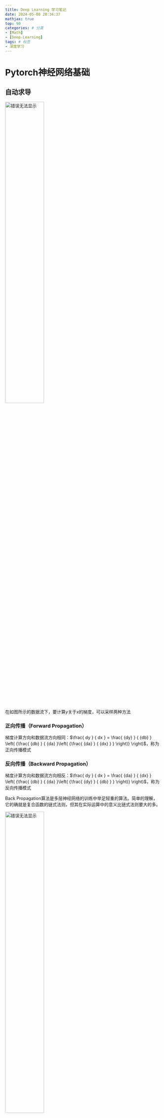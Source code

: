 ```yaml
---
title: Deep Learning 学习笔记
date: 2024-05-08 20:34:37
mathjax: true
top: 90
categories: # 分类
- [Math]
- [Deep-Learning]
tags: # 标签
- 深度学习
---
```


# Pytorch神经网络基础

## 自动求导

<!--more-->

<img src="Data-flow.png" width="50%" height="50%" title="数据流" alt="错误无法显示"/>

在如图所示的数据流下，要计算$y$关于$x$的梯度，可以采样两种方法

### 正向传播（Forward Propagation）
梯度计算方向和数据流方向相同：$\frac{ dy } { dx } = \frac{ {dy} } { {db} } \left( {\frac{ {db} } { {da} }\left( {\frac{ {da} } { {dx} } } \right)} \right)$，称为正向传播模式

### 反向传播（Backward Propagation）
梯度计算方向和数据流方向相反：$\frac{ dy } { dx } = \frac{ {da} } { {dx} } \left( {\frac{ {db} } { {da} }\left( {\frac{ {dy} } { {db} } } \right)} \right)$，称为反向传播模式

Back Propagation算法是多层神经网络的训练中举足轻重的算法。简单的理解，它的确就是复合函数的链式法则，但其在实际运算中的意义比链式法则要大的多。

<img src="Backward-propagation-example.png" width="50%" height="50%" title="反向传播示例" alt="错误无法显示"/>

以上图为例子，我们相求$e$关于$a$和$b$的导数，那么我们有$\frac{ {de} }{ {da} } = \frac{ {de} }{ {dc} }\frac{ {dc} }{ {da} }$ 和 $\frac{ {de} }{ {db} } = \frac{ {de} }{ {dc} }\frac{ {dc} }{ {db} } + \frac{ {de} }{ {dd} }\frac{ {dd} }{ {db} }$

如果采用Forward Propagation，我们会发现这样做是十分冗余的，因为很多路径被重复访问了。比如图中的a-c-e和b-c-e就都走了路径c-e。对于权值动则数万的深度模型中的神经网络，这样的冗余所导致的计算量是相当大的。

Backward Propagation算法则机智地避开了这种冗余，它对于每一个路径只访问一次就能求顶点对所有下层节点的偏导值。正如反向传播(BP)算法的名字说的那样，BP算法是反向(自上往下)来寻找路径的，从最上层的节点e开始，初始值为1，以层为单位进行处理。对于e的下一层的所有子节点，将1乘以e到某个节点路径上的偏导值，并将结果“堆放”在该子节点中。等e所在的层按照这样传播完毕后，第二层的每一个节点都“堆放"些值，然后我们针对每个节点，把它里面所有“堆放”的值求和，就得到了顶点e对该节点的偏导。然后将这些第二层的节点各自作为起始顶点，初始值设为顶点e对它们的偏导值，以"层"为单位重复上述传播过程，即可求出顶点e对每一层节点的偏导数。

而神经网络正是需要对每一层求梯度，因此BP算法恰好契合了神经网络的需要。

## 模型构造
### 层和块

Pytoch中Module是一个很重要的概念，Module可以认为是任何一个层和一个神经网络它都属于Module的一个子类.在PyTorch中，nn.Module类的子类可以像函数一样被调用，这是因为在nn.Module的实现中，__call__方法被重写了，允许你像调用函数一样调用它们。当你调用一个继承自nn.Module的类的实例时，PyTorch会自动调用forward方法，这个方法定义了这个模型的前向传播逻辑。

``` python
import torch
from torch import nn
from torch.nn import functional as F

X = torch.rand(2, 20)

class MLP(nn.Module):
    def __init__(self):
        super().__init__()
        self.hidden = nn.Linear(20, 256)
        self.out = nn.Linear(256, 10)

    def forward(self, X):
        # nn.Relu()是构造了一个ReLU对象，并不是函数调用，而F.ReLU()是函数调用
        return self.out(F.relu(self.hidden(X)))

net1 = nn.Sequential(nn.Linear(20, 256), nn.ReLU(), nn.Linear(256, 10))
net2 = MLP()
print(net1(X))
print(net2(X))
```

这个例子中我们通过自定义继承nn.Module这个类来实现了特定功能的函数，我们可以通过继承nn.Module这个类可以比Sequential去更灵活的去定义我们的参数是什么样子以及如何做前向计算。

比如一个混合搭配各种混合块的例子：

``` python
class NestMLP(nn.Module):
    def __init__(self):
        super().__init__()
        self.net = nn.Sequential(nn.Linear(20, 64), nn.ReLU(),
                                 nn.Linear(64, 32), nn.ReLU())
        self.linear = nn.Linear(32, 16)

    def forward(self, X):
        return self.linear(self.net(X))

chimera = nn.Sequential(NestMLP(), nn.Linear(16, 20))
print(chimera(X))
```

因此通过这种方法我们可以进行更加灵活的定义。

## 参数管理

* 访问某一层的参数

``` python
import torch
from torch import nn

net = nn.Sequential(nn.Linear(4, 8), nn.ReLU(), nn.Linear(8, 1))
X = torch.rand(size=(2, 4))

print(net[2].state_dict())
print(type(net[2].bias))
print(net[2].bias)
print(net[2].bias.data) # 访问对应的值
print(net.state_dict()['2.bias'].data)
print(net[2].weight.grad) # 这里还没有做反向计算，所以梯度为None
```

* 一次性访问所有参数

``` python
print(*[(name, param.shape) for name, param in net[0].named_parameters()]) # *[]序列解释包，将这个列表解包成单独的元组
print(*[(name, param.shape) for name, param in net.named_parameters()])
```

## 初始化

初始化的目的是让模型在一开始的时候使得每一层的输入输出大小在一个尺度上面，不要然它出现越往后面越大或者越往后面越小的情况，使模型爆掉了。只要初始化开始时不出问题，不同的初始化方法对精度的影响其实差不多。

### 一般初始化方法

遍历所有Module进行初始化

``` python
def init_normal(m):
    if type(m) == nn.Linear:
        nn.init.normal_(m.weight, mean=0, std=0.01)
        nn.init.zeros_(m.bias)

net.apply(init_normal)
print(net[0].weight.data, net[0].bias.data)

def init_constant(m):
    if type(m) == nn.Linear:
        nn.init.constant_(m.weight, 1)
        nn.init.zeros_(m.bias)

net.apply(init_constant)
print(net[0].weight.data, net[0].bias.data)
```

### 对某些块应用不同的初始化方法

``` python
def xavier(m):
    if type(m) == nn.Linear:
        nn.init.xavier_uniform_(m.weight)

def init_42(m):
    if type(m) == nn.Linear:
        nn.init.constant_(m.weight, 42)

net[0].apply(xavier)
net[2].apply(init_42)
print(net[0].weight.data[0])
print(net[2].weight.data)
```

### 自定义初始化

也可以自定义初始化方法，如初始化保留绝对值大于等于5的权重

``` python
def my_init(m):
    if type(m) == nn.Linear:
        print(
            "Init",
            *[(name, param.shape) for name, param in m.named_parameters()][0]
        )
        nn.init.uniform_(m.weight, -10, 10)
        m.weight.data *= m.weight.data.abs() >= 5

net.apply(my_init)
print(net[0].weight[:2])
```

### 更暴力的方法

还可以直接把值拿出来做替换，如：

``` python
net[0].weight.data[:] += 1
net[0].weight.data[0, 0] += 42
net[0].weight.data[0]
```
### 参数绑定

当有一些layer想要sharing某些weight时，可以进行参数绑定，也就是在构建net时其指向同一个类，这是不用网络直接共享权重的一个方法

``` python
shared = nn.Linear(8, 8)
net = nn.Sequential(nn.Linear(4, 8), nn.ReLU(), shared, nn.ReLU(), shared, nn.ReLU(), nn.Linear(8, 1))
print(net[2].weight.data[0] == net[4].weight.data[0])
net[2].weight.data[0, 0] = 100
print(net[2].weight.data[0] == net[4].weight.data[0])
```

## 自定义层

本质上讲，自定义层和自定义网络没什么本质区别，因层也是nn.Module的一个子类

### 构造一个没有任何参数的自定义层

``` python
import torch
import torch.nn.functional as F
from torch import nn

class CenteredLayer(nn.Module):
    def __init__(self):
        super().__init__()

    def forward(self, X):
        return X - X.mean()

layer = CenteredLayer()
print(layer(torch.FloatTensor([1, 2, 3, 4, 5])))
```
进而可以将层作为组件合并到构建更复杂的模型中
``` python
net = nn.Sequential(nn.Linear(8, 128), CenteredLayer())
Y = net(torch.rand(4, 8))
print(Y)
```

### 自定义带参数的层

``` python
class MyLinear(nn.Module):
    def __init__(self, in_units, units):
        super().__init__()
        self.weight = nn.Parameter(torch.randn(in_units, units))
        self.bias = nn.Parameter(torch.randn(units, ))
    
    def forward(self, X):
        linear = torch.matmul(X, self.weight.data) + self.bias.data
        return F.relu(linear)

dense = MyLinear(5, 3)
print(dense.weight)
print(torch.rand(2, 5))
```

### 使用自定义层构建模型

同样可以使用自定义层构建模型

``` python
net = nn.Sequential(MyLinear(64, 8), MyLinear(8, 1))
print(net(torch.rand(2, 64)))
```

## 读写文件

### 加载和保存张量

``` python
import torch
from torch import nn
from torch.nn import functional as F

# 储存一个张量列表，然后把它们读回内存
x = torch.arange(4)
y = torch.zeros(4)
torch.save([x, y], 'x-file')
x2, y2 = torch.load('x-file')
print((x2, y2))

# 写入或读取从字符串映射到张量的字典
mydict = {'x': x, 'y': y}
torch.save(mydict, 'mydict')
mydict2 = torch.load('mydict')
print(mydict2)
```

### 加载和保存模型参数

我们可以通过state_dict()来得到所有的Parameter中字符串到Parameter值的一个映射，并将其保存下来实例化一个模型的备份。

#### 模型参数保存

``` python
class MLP(nn.Module):
    def __init__(self):
        super().__init__()
        self.hidden = nn.Linear(20, 256)
        self.output = nn.Linear(256, 10)
    
    def forward(self, x):
        return self.output(F.relu(self.hidden(x)))

net = MLP()
X = torch.randn(size=(2, 20))
Y = net(X)
torch.save(net.state_dict(), 'mlp.params')
```

#### 模型参数读取

``` python
clone = MLP()
clone.load_state_dict(torch.load('mlp.params'))
print(clone.eval())
Y_clone = clone(X)
print(Y_clone == Y)
```

## 模型训练步骤

### 基本库导入

``` python
import torch
import pandas as pd
import numpy as np
import matplotlib.pyplot as plt
from torch import nn
from d2l import torch as d2l
from torch.utils.data import TensorDataset, Dataset, DataLoader
```

### Dataset数据集构建

在拿到一个张量数据后，首先要将其整理成Dataset的形式，首先要划分输入数据(features)和输出数据(labels)，然后将其整理为Dataset的形式，Dataset本身不提供数据的批处理或迭代功能。

#### 使用默认Dataset形式

``` python
dataset = TensorDataset(features, labels)
```

#### 使用自定义Dataset形式

除了使用内置的数据集，我们也可以自定义数据集。自定义数据集需要继承Dataset类，并实现__len__和__getitem__两个方法。在实际应用中，self.data 可以是任何类型的数据结构，只要能够按照索引获取样本即可。

``` python
class CustomDataset(Dataset):
    def __init__(self, features, labels):
        self.features = features
        self.labels = labels

    def __len__(self):
        return len(self.features)

    def __getitem__(self, idx):
        # 返回一个包含特征和标签的元组
        return self.features[idx], self.labels[idx]
```

#### Dataset数据查看

Dataset的访问方法为按照样本的索引访问单个样本，常用的操作为

* 访问第$i$个样本的features和labels\
``` python
dataset[i]
```

* 访问第$i$个样本的features或labels\
``` python
dataset[i][0]
dataset[i][1]
```

* 访问Dataset前$m$个样本的的features和labels\
``` python
m = 100
for i, data in enumerate(dataset):
    if i >= m:  # 如果已经打印了100个样本，跳出循环
        break
    print(f"Sample {i}: {data}")
```

### 数据预处理

自定义数据集类通常还需要进行数据预处理，例如归一化、编码、格式化等，以确保数据适合模型训练。可通过sklearn中的方法对数据进行标准化处理。

``` python
from sklearn.preprocessing import StandardScaler
scaler = StandardScaler()
# fit_transform按数据特征列进行标准化
data_normal = scaler.fit_transform(data)
# transform按数据特征列进行标准化
test_data_normal = scaler.transform(testdata)
# inverse_transform逆标准化还原数据
data_row = scaler.inverse_transform(data_normal)
```

### 划分训练集、测试集、验证集

``` python
train_size = int(0.8 * len(dataset))
val_size = int(0.1 * len(dataset))
test_size = len(dataset) - train_size - val_size
train_dataset, val_dataset, test_dataset = \
    torch.utils.data.random_split(dataset, [train_size, val_size, test_size])
```
### DataLoader构建

DataLoader提供了一种便捷的方式来以批次的形式访问数据，它在内部实现了数据的迭代，可以按批次返回数据，同时还可以进行数据打乱和多线程数据加载。

#### Dataset数据集转换为DataLoader

``` python
batch_size = 10
train_loader = DataLoader(train_dataset, batch_size=batch_size, shuffle=True)
val_loader = DataLoader(val_dataset, batch_size=batch_size, shuffle=False)
test_loader = DataLoader(test_dataset, batch_size=batch_size, shuffle=False)
```

DataLoader 中，shuffle 参数指定了是否在每个 epoch（数据加载周期）开始时对数据集进行打乱。具体来说，当 shuffle=True 时，整个数据集的顺序会被随机打乱，然后再划分为批次。

#### DataLoader访问方式

* 迭代访问，DataLoader 本身是一个迭代器，可以直接在它上面进行迭代，以按批次获取数据。每次迭代返回的是一个数据批次，通常是一个包含特征和标签的元组。\
``` python
for batch_index, (features, labels) in enumerate(data_loader):
    # 在这里使用 features 和 labels 进行模型训练或评估
for features, labels in data_loader:
```

* 按索引访问\
``` python
single_batch = next(iter(data_loader)) 
```

* 使用 len() 函数，可以使用内置的 len() 函数来获取 DataLoader 中的批次总数。\
``` python
num_batches = len(data_loader)
```

* 结合 Subset 使用，当需要从一个完整的数据集中选择一个子集进行训练或验证时，可以使用 Subset 随机选择或指定一系列索引。\
``` python
from torch.utils.data import Subset
indices = [...]  # 指定的索引列表
subset = Subset(full_dataset, indices)
data_loader = DataLoader(subset, ...)
```

### 模型训练

在每个迭代周期里，我们将完整遍历一次数据集（train_data），不停地从中获取一个小批量的输入和相应的标签。对于每⼀个小批量，我们会进⾏以下步骤:

* 通过调用net(X)生成预测并计算损失Loss（前向传播）。
* 通过进行反向传播来计算梯度。
* 通过调用优化器来更新模型参数。

#### 基本参数定义
``` python
num_epochs, lr = 10,  1e-2
trainer = torch.optim.SGD(net.parameters(), lr=lr)
loss = nn.MSELoss()
# nn.MSELoss()默认关键字reduction="mean"，求均方误差，返回一个标量
# reduction="none"：求所有对应位置的差的平方，返回的仍然是一个和原来维度一样的tensor。
# reduction="sum"：求所有对应位置差的平方的和，返回的是一个标量。
```

#### 训练过程

``` python
for epoch in range(num_epochs):
    for X, y in train_loader:
        l = loss(net(X), y)
        trainer.zero_grad()
        l.backward()
        trainer.step()
    # 打印训练信息
    l = loss(net(features), labels)
    print(f'Epoch {epoch+1}/{num_epochs} Loss: {l.item()}')
```

## 模型调参

### 学习率

学习率决定了在每步参数更新中，模型参数有多大程度（或多快、多大步长）的调整。学习率是一个超参数。不同学习率的影响可以用下图表示

<img src="learning-rate-effect.png" width="50%" height="50%" title="学习率影响" alt="错误无法显示"/>


学习率还会跟优化过程的其他方面相互作用，这个相互作用可能是非线性的。小的batch size最好搭配小的学习率，因为batch size越小也可能有噪音，这时候就需要小心翼翼地调整参数。

# GPU部署

## GPU 可用性检查

* shell中查看GPU使用率
``` python
nvidia-smi
```

* 检查GPU是否可用
``` python
print(torch.cuda.is_available())
```

## 指定GPU设备
深度学习的所有框架都是默认在CPU上做运算的，使用GPU的话需要先指定GPU

### GPU上的张量运算

* 查看张量所在的设备
``` python
x = torch.tensor([1, 2, 3])
print(x.device)
```

* 数据在GPU上储存\
可以采用两种方法将数据储存在GPU上
``` python
x = x.cuda()
print(x.device)
X = torch.ones(2, 3, device='cuda:0')
print(X.device)
print(x+X)
```
值得注意的是在GPU上做运算必须要求数据在同一个设备(GPU)上

### 神经网络与GPU

同样可以将NN部署在GPU上

```python
net = nn.Sequential(nn.Linear(3, 1))
net = net.to(device='cuda:0')
print(net(X))
# 确认模型参数储存在同一个GPU上
print(net[0].weight.data.device)
```

# Standard Examples

## DL Model based on GPU

### 查看GPU设备信息并指定所用GPU

``` python
import torch
import pandas as pd
import numpy as np
import matplotlib.pyplot as plt
from torch import nn
from torch.utils.data import TensorDataset, Dataset, DataLoader
from sklearn.preprocessing import StandardScaler
from mypackage import mydl
from d2l import torch as d2l

def check_gpu_info():
    '显示 GPU 版本和内存信息'
    if not torch.cuda.is_available():
        print("No GPU found. CPU will be used.")
        return
    
    # 使用 nvidia-smi 命令获取 GPU 版本信息
    try:
        result = subprocess.run(['nvidia-smi'], capture_output=True, text=True, check=True)
        print("GPU Version Info:")
        print(result.stdout)
    except subprocess.CalledProcessError as e:
        print("Failed to run nvidia-smi command:", e)
    
    # 使用 PyTorch API 获取 GPU 内存信息
    print("\nGPU Memory Info:")
    print(f"GPU Total Numbers: {torch.cuda.device_count()}")
    for i in range(torch.cuda.device_count()):
        properties = torch.cuda.get_device_properties(i)
        total_memory_gb = properties.total_memory / (1024 ** 3)
        used_memory_gb = torch.cuda.memory_allocated(i) / (1024 ** 3)
        print(f"GPU {i}:")
        print(f"\tName: {properties.name}")
        print(f"\tTotal Memory: {total_memory_gb:.2f} GB")
        print(f"\tUsed Memory: {used_memory_gb:.2f} GB")
check_gpu_info()
device = torch.device(f'cuda:{0}')
```

### 数据加载

``` python
###############################################################################
#                            Data Preprocessing
###############################################################################
filename = rf'.\Dataset\Traindata(r-u_to_k).xlsx'
data = pd.read_excel(filename, sheet_name="Sheet1", header=None)
data = torch.tensor(data[1:].values.astype(np.float32))
data = data[:, :3]
```

### 数标准化

数据标准化是为了使得模型更快收敛，通常用sklearn中的方法进行数据标准化，sklearn处理的对象是numpy数组，因此在使用前要注意将数据类型转换为numpy

``` python
###############################################################################
#                            Data Standardization
###############################################################################
scaler = StandardScaler()
data = torch.tensor(scaler.fit_transform(data.numpy()), dtype=torch.float32)
```

### 构建Dataset和Dataloader

``` python
###############################################################################
#               Building corresponding Dataset and Dataloader
###############################################################################
# Building Dataset
dataset_st = TensorDataset(data_st[:, 0:2], data_st[:, [2]])
train_size = int(0.8 * len(dataset_st))
val_size = int(0.1 * len(dataset_st))
test_size = len(dataset_st) - train_size - val_size
train_dataset_st, val_dataset_st, test_dataset_st = torch.utils.data.random_split(dataset_st, [train_size, val_size, test_size])
# Building Dataloader
batch_size = 10
train_loader = DataLoader(train_dataset_st, batch_size=batch_size, shuffle=True)
val_loader = DataLoader(val_dataset_st, batch_size=batch_size, shuffle=True)
test_loader = DataLoader(test_dataset_st, batch_size=batch_size, shuffle=True)
```

### 构建模型并进行初始化

``` python
###############################################################################
#                      Building Model and Inilization
###############################################################################
net = nn.Sequential(
    nn.Linear(2, 128), nn.ReLU(),
    nn.Linear(128, 32), nn.ReLU(),
    nn.Linear(32, 1)
)

def xavier(m):
    if type(m) == nn.Linear:
        nn.init.xavier_uniform_(m.weight)

net.apply(xavier)
```

### 在GPU上进行模型训练

``` python
###############################################################################
#                            Model Training
###############################################################################
num_epochs, lr = 50, 1e-2
optimizer = torch.optim.SGD(net.parameters(), lr=lr)
loss = nn.MSELoss()
net.to(device=device)
net.train()
print('training on', device)

for epoch in range(num_epochs):
    for i, (X, y) in enumerate(train_loader):
        optimizer.zero_grad()
        X, y = X.to(device), y.to(device)
        l = loss(net(X), y)
        l.backward()
        optimizer.step()
    print(f'Epoch {epoch+1}/{num_epochs} Loss: {l.item()}')
```

### 模型评估与预测

``` python
###############################################################################
#                            Model Evaluation
###############################################################################
net.eval()

with torch.no_grad():
    y_pred = net(test_dataset_st[:][0].cuda())


pred_test_data_st = torch.cat([test_dataset_st[:][0], y_pred.cpu()], dim=1)
test_data_st = torch.cat([test_dataset_st[:][0], test_dataset_st[:][1]], dim=1)
```

### 数据可视化

matplotlib函数基于numpy数组进行处理，当有tensor会将自动转换为numpy格式，但是他只能处理cpu的数据，因此模型预测的数据结果需要移动到cpu上。

``` python
###############################################################################
#                            Figure Plotting
###############################################################################
Number = np.arange(len(y_pred)) + 1

fig, ax = plt.subplots(1, 1, figsize=(7, 5))
ax.scatter(Number,test_data_st[:, 2], label="Ture data", c='red')
ax.scatter(Number, pred_test_data_st[:, 2], label="DL predictions", c='blue')
ax.set_xlabel("u235(Standarization)")
ax.set_ylabel("keff(Standarization)")
ax.legend()

fig, ax = plt.subplots(1, 1, figsize=(7, 5))
ax.scatter(Number, scaler.inverse_transform(test_data_st.numpy())[:, 2], label="Ture data", c='red')
ax.scatter(Number, scaler.inverse_transform(pred_test_data_st.numpy())[:, 2], label="DL predictions", c='blue')
ax.set_xlabel("u235")
ax.set_ylabel("keff")
ax.legend()

plt.show()
```

## High Dimensional Linear Regression

### 数据产生

``` python
import numpy as np
import pandas as pd

# 设置随机种子以获得可重复的结果
np.random.seed(42)
num_inputs = 3
num_samples = 1000

# 生成输入数据，这里我们假设每个输入变量的范围是0到10
X1 = np.random.uniform(low=0, high=4, size=num_samples)
X2 = np.random.uniform(low=0, high=4, size=num_samples)
X3 = np.random.uniform(low=0, high=4, size=num_samples)

# 生成噪声项，这里我们假设噪声项是正态分布的
epsilon = np.random.normal(loc=0, scale=1, size=num_samples)

# 计算输出变量Y，包含非线性项
Y = X1**2 + 5*np.sin(X2) - X3**3 + epsilon

# 创建一个DataFrame
data = {
    'X1': X1,
    'X2': X2,
    'X3': X3,
    'Y': Y
}
df = pd.DataFrame(data)
df.to_csv('./Dataset/Traindata(r1-r3-u_to_k).csv', index=False)
```

### 回归模型训练
``` python
import torch
import pandas as pd
import numpy as np
import matplotlib.pyplot as plt
from torch import nn
from torch.utils.data import TensorDataset, Dataset, DataLoader
from sklearn.preprocessing import StandardScaler
from mypackage import mydl


###############################################################################
#                      Building Model and Inilization
###############################################################################
net = nn.Sequential(
    nn.Linear(3, 128), nn.ReLU(),
    nn.Linear(128, 32), nn.ReLU(),
    nn.Linear(32, 1)
)
mydl.init_cnn(net)


###############################################################################
#                            Data Preprocessing
###############################################################################
filename = rf'./Dataset/Traindata(r1-r3-u_to_k).csv'
data = mydl.read_data(filename, use_header=0)
data= torch.tensor(data.to_numpy(dtype=np.float32))


###############################################################################
#                            Data Standardization
###############################################################################
normalizer = mydl.Normalizer()
normalizer.fit(data)
data_st = normalizer.transform(data)


###############################################################################
#               Building corresponding Dataset and Dataloader
###############################################################################
# Dataset Building
dataset_st = TensorDataset(data_st[:, 0:3], data_st[:, [3]])
train_size = int(0.8 * len(dataset_st))
val_size = int(0.1 * len(dataset_st))
test_size = len(dataset_st) - train_size - val_size
train_dataset_st, val_dataset_st, test_dataset_st = \
    torch.utils.data.random_split(dataset_st, [train_size, val_size, test_size])
# Dataloader Building
batch_size = 200
train_loader = DataLoader(train_dataset_st, batch_size=batch_size, shuffle=True)
val_loader = DataLoader(val_dataset_st, batch_size=batch_size, shuffle=True)
test_loader = DataLoader(test_dataset_st, batch_size=batch_size, shuffle=True)


###############################################################################
#                            Model Training
###############################################################################
device = mydl.try_gpu()
num_epochs, lr = 300, 1e-3
optimizer = torch.optim.Adam(net.parameters(), lr=lr)
loss = nn.MSELoss()
net.to(device=device)
print('training on', device)

Epoch, train_losses, val_losses= [], [], []
for epoch in range(num_epochs):
    net.train()
    for i, (X, y) in enumerate(train_loader):
        optimizer.zero_grad()
        X, y = X.to(device), y.to(device)
        l = loss(net(X), y)
        l.backward()
        optimizer.step()

    if (epoch + 1) % 5 == 0:
        train_loss = mydl.evaluate_loss(net, train_loader, loss)
        val_loss = mydl.evaluate_loss(net, test_loader, loss)
        Epoch.append(epoch + 1)
        train_losses.append(train_loss)
        val_losses.append(val_loss)
        print(f'Epoch {epoch+1}/{num_epochs} Loss: {l.item()}')

with torch.no_grad():
    test_inputs = test_dataset_st[:][0].to(device)
    test_targets = test_dataset_st[:][1].to(device)
    test_outputs = net(test_inputs)


###############################################################################
#                            Data Anti-normalization
############################################################################### 
test_targets = test_targets * normalizer.std[3] + normalizer.mean[3]
test_outputs = test_outputs * normalizer.std[3] + normalizer.mean[3]
print(normalizer.std, normalizer.mean)
###############################################################################
#                               Figure
###############################################################################
# Loss in every Eopch
fig, ax = plt.subplots(1, 1, figsize=(6, 5))
ax.plot(Epoch, train_losses, label='Train Loss')
ax.plot(Epoch, val_losses, label='Validation Loss')
ax.set_xlabel('Epoch')
ax.set_ylabel('MSE Loss')
ax.set_title('Loss Curves')
ax.set_yscale('log')
ax.legend(framealpha=0)

# Prediction Accuracy
fig, ax = plt.subplots(1, 1, figsize=(6, 5))
ax.scatter(test_targets.to(mydl.cpu()), test_outputs.to(mydl.cpu()), s=5, c='red')
m = torch.max(torch.abs(test_targets)).to(mydl.cpu())
ax.plot([-m, m], [-m, m])
ax.set_xlim([-m, m])
ax.set_ylim([-m, m])
ax.set_xlabel('Target Values')
ax.set_ylabel('Prediction Values')
plt.show()
```

# 数据集类型

## DataFrame数据集

pandas 的 read_excel 函数用于读取Excel文件，并将数据加载到一个 DataFrame 对象中。DataFrame 对象本身不会在数据中显示行号和列号，但它们是 DataFrame 的一部分，打印时会看到对应的行号和列号。


# CNN (Convolutional Neural Network)

适合于计算机视觉的神经⽹络架构基于两个原则：

1. 平移不变性（translation invariance）：不管检测对象出现在图像中的哪个位置，神经网络的前面几层
应该对相同的图像区域具有相似的反应。

2. 局部性（locality）：神经网络的前面几层应该只探索输⼊图像中的局部区域，而不过度在意图像中相隔较远区域的关系，这就是“局部性”原则。最终，可以聚合这些局部特征，以在整个图像级别进行预测。

## 什么是卷积？

### 从蝴蝶效应说起

{% gp 2-2 %}
    <img src="convolution-picture1.png" width="40%" title="卷积说明1" alt="错误无法显示"  />
    <img src="convolution-picture2.png" width="40%" title="卷积说明2" alt="错误无法显示" />
{% endgp %}

为了更好的理解卷积，考虑这样一个例子，有一只蝴蝶不停地在扇动翅膀，不同时刻扇动翅膀的快慢不同，因此其产生的破坏效果也不同，其破坏效果的影响力我们用左图来描述，并且某时刻产生的破坏效果不会马上消失，而是随时间逐渐衰减，其衰减效果如右图所示。

现在解决一个问题，求一下$t$时刻感受到的破坏力？这个问题也很简单，把之前所有时刻对$t$时刻的影响加起来就行了，本质上也就是求这个式子:

$$
\int_0^t {f\left( x \right)g\left( {t - x} \right)dx}
$$

这也就是我们后面要说的卷积。

### 卷积、卷积 为什么叫“卷积”？

我们给出所谓的卷积的定义，也就是这个式子
$$
\int_{ - \infty }^\infty {f\left( \tau \right)g\left( {x - \tau} \right)d\tau}
$$

从左边图可以看出，图中每一条连线都对应着一对$f(x)$和$g(t-x)$的相乘，把所有的值加起来，就得到了我们所谓的卷积。

{% gp 2-2 %}
    <img src="convolution-picture3.png" width="40%" title="卷积说明3" alt="错误无法显示"  />
    <img src="convolution-picture4.png" width="40%" title="卷积说明4" alt="错误无法显示" />
{% endgp %}

此时如果我们将$g(t)$函数翻转一下，会发现卷积实际上就是将函数翻转后对应位置相乘求和，这也就是为什么叫卷积。

### 什么是图像的卷积操作

如果我们把视野放得更广一点，在上面蝴蝶效应的例子中，如果影响力的变化不是随时间改变，而是随着空间距离而改变的，也就是说对$x$位置产生影响的是其他很多位置，那么回到开始的问题，什么是图像的卷积操作？图像的卷积操作实际上就是去看图像上其他很多像素点对一个像素点是如何产生影响的，举个例子

<img src="convolution-picture5.png" width="90%" title="平滑卷积核操作" alt="错误无法显示" />

可以看到这个例子中，卷积核规定了周围的像素点对当前像素点的影响，当前在经过一个与平滑卷积核进行卷积操作后，对图像进行了平滑，也就是说在这个卷积核下考虑周围像素点对某个像素点影响，遍历整个图片后，得到的结果是每个像素点更平滑。

{% gp 3-3 %}
    <img src="convolution-picture6.png" width="40%" title="卷积说明6" alt="错误无法显示" />
    <img src="convolution-picture7.png" width="40%" title="卷积说明7" alt="错误无法显示" />
    <img src="convolution-picture8.png" width="40%" title="卷积说明8" alt="错误无法显示" />
{% endgp %}

我们现在考虑$g(m,n)$这个卷积核下，$(x,y)$周围的像素点对$(x,y)$这个像素点的影响效果，根据卷积的定义，可以得到

$$
\begin{array}{l}
\begin{aligned}
f\left( {x,y} \right)g\left( {m,n} \right) &= \sum {f\left( {x,y} \right)g\left( {m - x,n - y} \right)} \\
& = f\left( {x - 1,y - 1} \right)g\left( {1,1} \right) + f\left( {x,y - 1} \right)g\left( {0,1} \right) + f\left( {x + 1,y - 1} \right)g\left( { - 1,1} \right)\\
& + f\left( {x - 1,y} \right)g\left( {1,0} \right) + f\left( {x,y} \right)g\left( {0,0} \right) + f\left( {x + 1,y} \right)g\left( { - 1,0} \right)\\
& + f\left( {x - 1,y + 1} \right)g\left( {1, - 1} \right) + f\left( {x,y + 1} \right)g\left( {0, - 1} \right) + f\left( {x + 1,y + 1} \right)g\left( { - 1, - 1} \right)
\end{aligned}
\end{array}
$$

<img src="convolution-picture9.png" width="90%" title="卷积说明8" alt="错误无法显示" />

同样我们发现它仍然是卷着乘的，我们我们将它翻转$180^\circ$后会发现是对应位置相乘，实际上后来我们CNN中用的卷积核就是翻转后的结果，它可以直接扣在图像上直接相乘再相加，但它本质上仍然是一个卷积运算。

### 卷积神经网络与卷积

卷积神经网络主要是用来干图像识别的。

### 参考链接

<iframe src="//player.bilibili.com/player.html?aid=418492547&bvid=BV1VV411478E&cid=353587154&p=1&autoplay=0" scrolling="no" border="0" frameborder="no" framespacing="0" allowfullscreen="true" > </iframe>

## 再谈全连接层与卷积

在之前处理图片时，我们将一张图片reshape成一个1D向量来处理，现在我们考虑它的空间信息，对于一个图片它都包含一部分空间信息，因此我们选择用矩阵(宽度, 高度)去描述神经网络的输入$x$和输出$h$，对应地我们可以将我们的权重变为4D张量，此时有对应的变换关系

$$
{ h_{ij} } = \sum\limits_{k,l} { {w_{ijkl} } {x_{kl} } } 
$$

接下来我们对$w$做一个重新的索引，使得${v_{ijab} } = {w_{ij(i + a)(j + b)} }$，此时有

$$
\begin{equation}
{ h_{ij} } = \sum\limits_{k,l} { {w_{ijkl} } {x_{kl} } }  = \sum\limits_{a,b} { {v_{ijab} } {x_{(i + a)(j + b)} } }
\label{convolution}
\end{equation}
$$

这个式子可以看成$(i, j)$位置的输出$h$是由$(i, j)$位置的周边$(i+a, j+b)$的一些输入$x$在权重${\bf v}$下所共同影响而得到的。下面我们根据我们的基本原则引出我们的卷积：

### 平移不变性

在方程\eqref{convolution}中，权重${\bf v}$本质上就是一组识别器，而这时如果$(i, j)$发生变化(对应平移)，这时权重$v_{ijab}$也会发生变化，使得输出结果做出对应的改变，而根据平移不变性的要求，不管检测对象出现在图像中的哪个位置，神经网络的前面几层应该对相同的图像区域具有相似的反应。所以我们并不希望发生平移时（也就是改变$i, j$时）输出也随$i, j$的变化而改变，因此我们说${\bf v}$并不该依赖于$(i, j)$，进而我们有$v_{ijab}=v_{ab}$，故而得到：

$$
{h_{ij} } = \sum\limits_{a,b} { {v_{ab} } {x_{(i + a)(j + b)} } }
$$

这就是所谓的二维交叉相关。

### 全连接层 VS 卷积

* 全连接层最大的问题在于全连接层第一层的权重参数矩阵的行取决于输入的维度，特别是在处理图像问题的时候，如果把每个像素点作为一个维度，这个模型会非常大，容易爆掉。

* 相比于全连接层，卷积的优势在于不管它的输入是多大，卷积核的大小总是固定的，这样就极大地降低了模型复杂度。

### 局部性

局部性的意思是说当我们评估$h_{ij}$时，我们不应该使用远离$x_{ij}$的参数，因此我们选择当$|a|, |b| > \Delta$时，使$v_{ab}=0$，此时有：
$$
{h_{ij} } = \sum\limits_{a =  - \Delta }^\Delta  {\sum\limits_{b =  - \Delta }^\Delta  { {v_{ab} } {x_{(i + a)(j + b)} } } }
$$

因此我们对全连接层使用平移不变性和局部性就得到了我们的卷积层，换句话说就是卷积是一个特殊的全连接层。

## 卷积层

卷积层本质是将输入和核矩阵进行交叉相关，加上偏移后得到输出，核矩阵和偏移都是可学习的参数，核矩阵的大小是超参数。

### 二维卷积层

<img src="2D_convolution.png" width="50%" height="50%" title="二维卷积层示例" alt="错误无法显示"/>

在二维互相关运算中，卷积窗口从输入张量的左上角开始，从左到右、从上到下滑动。当卷积窗口滑动到新一个位置时，包含在该窗口中的部分张量与卷积核张量进行按元素相乘，得到的张量再求和得到⼀个单⼀的标量值，由此我们得出了这⼀位置的输出张量值。

卷积核的宽度和高度大于1，而卷积核只与图像中每个大小完全适合的位置进行互相关运算，这一过程的数学表述可以表示为

$$
{\bf Y} = {\bf X} \star {\bf W} + b
$$

* 输入${\bf X}$: $n_{h} \times n_{w}$
* 卷积核${\bf W}$: $k_{h} \times k_{w}$
* 偏差: $b \in \mathbb{R}$
* 输出${\bf Y}$: $(n_{h} - k_{h} + 1) \times (n_{w} - k_{w} + 1)$

其中$\star$表示交叉相关运算，${\bf W}$和$b$是可学习的参数。

### 交叉相关 VS 卷积

* 二维交叉相关

$$
{h_{ij} } = \sum\limits_{a,b} { {v_{ab} } {x_{(i + a)(j + b)} } }
$$

* 二维卷积

$$
{h_{ij} } = \sum\limits_{a,b} { {v_{-a, -b} } {x_{(i + a)(j + b)} } }
$$

它们唯一的区别是卷积在索引$w$的时候是翻转的，相当于先翻转$180^\circ$再做交叉相关操作，这也是为什么称之为“卷积”。由于对称性的存在，在实际使用过程中它们没有任何区别，用二维交叉学出来的东西翻转过来就是用二维卷积学出来的东西。

### 卷积层的填充padding与步幅stride

填充和步幅是卷积层的超参数，填充是在输入周围添加额外的行和列，来控制输出形状的减少量，步幅是每次滑动核窗口时的步长，可以成倍的减少输出形状。

#### 填充

经过一层卷积操作后，$n_{h} \times n_{w}$的输入减小为为$(n_{h} - k_{h} + 1) \times (n_{w} - k_{w} + 1)$的输出，如果想做比较深的神经网络，我们就需要对其进行填充

<img src="convolution-fill.png" width="40%" height="50%" title="填充操作" alt="错误无法显示"/>

通过在输入的四周添加额外的行和和列，可以使得输出形状保持不变

* 填充$p_h$行和$p_w$列，输出形状为$(n_{h} - k_{h} + p_{h} + 1) \times (n_{w} - k_{w} +p_{w} + 1)$
* 为了保持形状不变，通常取$p_{h} = k_{h} - 1$, $p_{w} = k_{w} - 1$
    * 当$k_{h}$为奇数时：在上下两侧填充$p_{h} / 2$
    * 当$k_{h}$为偶数时：在上侧填充$\lceil p_{h} / 2 \rceil$, 在下侧填充$\lfloor p_{h} / 2 \rfloor$

#### 步幅

当输入一个比较大的图片时，可以通过调整步幅的大小来减小输出

* 给定高度$s_h$和宽度$s_w$的步幅，输出形状为$\lfloor (n_{h} - k_{h} + p_{h}) / s_{h} + 1 \rfloor \times \lfloor (n_{w} - k_{w} +p_{w}) / s_{h} + 1 \rfloor$
* 如果$p_{h} = k_{h} - 1$, $p_{w} = k_{w} - 1$，则输出形状为$\lfloor (n_{h} - 1) / s_{h} + 1 \rfloor \times \lfloor (n_{w} - 1) / s_{h} + 1 \rfloor$
* 如果输入高度$n_{h}$和宽度$n_{w}$可以被步幅整除，则输出形状为$(n_{h}/s_{h}) \times (n_{w}/s_{w})$

### 多输入和多输出通道

对于彩色图像来讲可能有RGB三个通道，如果直接将其转换为灰度则会丢失信息。

#### 多输入通道

* 输入${\bf X}$: ${c_i} \times {n_h} \times {n_w}$
* 核${\bf W}$: ${c_i} \times {k_h} \times {k_w}$
* 输出${\bf Y}$: ${m_h} \times {m_w}$

$$
{\bf Y} = \sum\limits_{i = 0}^{ {c_i} } { { {\bf X}_{i,:,:} } \star { {\bf W}_{i,:,:} } }
$$

多输入通道每个通道都有一个卷积核，结果是所有通道卷积结果的和。

#### 多输出通道

* 输入${\bf X}$: ${c_i} \times {n_h} \times {n_w}$
* 核${\bf W}$: ${c_o} \times {c_i} \times {k_h} \times {k_w}$
* 输出${\bf Y}$: ${c_o} \times {m_h} \times {m_w}$

$$
{\bf Y}_{i,:,:}= {\bf X} \star { {\bf W}_{i,:,:,:} } \quad {\rm for} \quad i=1,\ldots,c_o
$$

无论有多少输入通道，到目前为止我们只用到了单输出通道，但实际上我们可以有多个三维卷积核，每个核都可以生成一个输出通道。

#### 为什么使用多输入和多输出

* 对于每一个输出通道，它都有一个卷积核去识别特定的模式，

<img src="cat.png" width="80%" height="50%" title="猫图像识别" alt="错误无法显示"/>

* 输入通道核识别并组合输入中的模式\
当把输出通道的结果传给下一次层的输入时，下一通道会进一步进行特征提取并进行组合，得到一个组合的模式识别。

#### $1 \times 1$ 卷积层

$k_h = k_w = 1$这个卷积层是一个特殊的卷积层，它不识别空间模式，并不会提取空间信息，而只是用来融合通道。本质上它相当于输入形状为$n_h n_w \times c_i$的${\bf X}$，权重为$c_i \times c_o$的${\bf K}$的全连接层。

#### 多输入和多输出通道总结

* 输入${\bf X}$: ${c_i} \times {n_h} \times {n_w}$
* 核${\bf W}$: ${c_i} \times {k_h} \times {k_w}$
* 偏差${\bf B}$: $c_o \times c_i$
* 输出${\bf Y}$: ${m_h} \times {m_w}$
* 计算复杂度: $O (c_i c_o k_h k_w m_h m_w)$

## 池化层 Pooling

通常当我们处理图像时，我们希望逐渐降低隐藏表示的空间分辨率、聚集信息，这样随着我们在神经网络中
层叠的上升，每个神经元对其敏感的感受野（输入）就越大。

而的机器学习任务通常会跟全局图像的问题有关（例如：图像是否包含⼀只猫呢？），所以我们最后⼀
层的神经元应该对整个输入的全局敏感。通过逐渐聚合信息，生成越来越粗糙的映射，最终实现学习全局表
示的目标，同时将卷积图层的所有优势保留在中间层。

池化层最终返回窗口中最大或平均值，它同样有窗口大小、填充和步幅作为超参数，能够缓解卷积层对位置的敏感性。

在Pytorch中默认步幅大小与池化窗口相同。

### 填充、步幅和多通道

* 池化层和卷积层类似，都具体填充和步幅
* 没有可学习的参数，不需要学kernel
* 在每个输入通道应用池化层以获得相应的输出通道，它只是处理一下数据
* 输出通道数 = 输入通道数

### 最大池化层

输出每个信号中最强的模式信号

### 平均池化层

将最大池化层中的“最大”操作替换为“平均”

## LeNet 经典卷积神经网络

<img src="LeNet.png" width="80%" height="50%" title="LeNet神经网络" alt="错误无法显示"/>

LeNet是早期成功的神经网络，先使用卷积层来学习图片空间信息，然后使用全连接层转到类别空间。

### LeNet Pytorch实现

``` python
import torch
from torch import nn
from d2l import torch as d2l

class Reshape(torch.nn.Module):
    def forward(self, x):
        return x.view(-1, 1, 28, 28)
    
net = torch.nn.Sequential(
    Reshape(), nn.Conv2d(1, 6, kernel_size=5, padding=2), nn.ReLU(), 
    nn.AvgPool2d(kernel_size=2, stride=2), 
    nn.Conv2d(6, 16, kernel_size=5), nn.ReLU(),
    nn.AvgPool2d(kernel_size=2, stride=2), nn.Flatten(), 
    nn.Linear(16 * 5 * 5, 120), nn.ReLU(), 
    nn.Linear(120, 84), nn.ReLU(), 
    nn.Linear(84, 10)
)

X = torch.rand(size=(1, 1, 28, 28), dtype=torch.float32)
for layer in net:
    X = layer(X)
    print(layer.__class__.__name__, 'output shape: \t', X.shape)

batch_size = 256
train_iter, test_iter = d2l.load_data_fashion_mnist(batch_size=batch_size)

def evaluate_accuracy_gpu(net, data_iter, device=None):
    if isinstance(net, torch.nn.Module):
        net.eval()
        if not device:
            device = next(iter(net.parameters())).device
    metric = d2l.Accumulator(2)
    for X, y in data_iter:
        if isinstance(X, list):
            X = [x.to(device) for x in X]
        else:
            X = X.to(device)
        y = y.to(device)
        metric.add(d2l.accuracy(net(X), y), y.numel())
    return metric[0] / metric[1]

lr, num_epochs = 0.1, 10
d2l.train_ch6(net, train_iter, test_iter, num_epochs, lr, d2l.try_gpu())
```
## VGG块

VGG块的想法是n个卷积层和1一个池化层把封装成块。

* VGG使用可重复使用的卷积块来构建深度卷积神经网络
* 不同卷积块的个数和超参数可以得到不同复杂程度的变种

## NiN网络

无论是 LeNet 还是 AlexNet 网络，在卷积层输出的最后，其最后都通过一个Flatten层来展平卷积层的输出，然后再加两个全连接层进行分类预测，但实际是这个全连接层是十分占内存的。我们知道一个 $1 \times 1$ 的卷积层可以等效为一个全连接层

<img src="1-1-convolution.png" width="80%" title="1乘1卷积" alt="错误无法显示"  />
<img src="NiN-block.png" width="30%" title="NiN架构" alt="错误无法显示" />

通过用 $1 \times 1$ 的卷积层代替全连接层，减少了模型大小，最终得到NiN的架构为

<img src="NiN-Networks.png" width="80%" title="NiN Networks" alt="错误无法显示"  />

* 无全连接层
* 交替使用NiN块和步幅为2的最大池化层逐步减小高宽
    * 增大通道数
* 最后使用全局平均池化层得到输出
    * 其输入通道数是类别数
* NiN块使用卷积层加两个1x1卷积层
    * 后者对每个像素增加了非线性性
* NiN使用全局平均池化层来替代VGG和AlexNet中的全连接层
    * 不容易过拟合，更少的参数个数